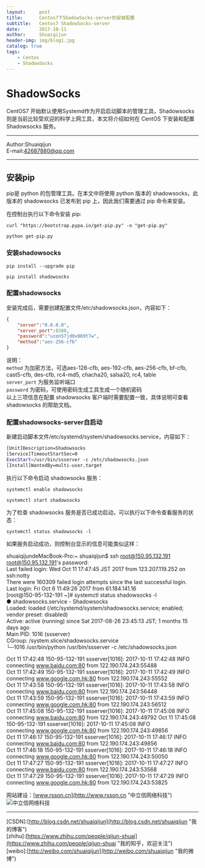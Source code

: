 ```yaml
---
layout:     post
title:      Centos7下ShadowSocks-server的安装配置
subtitle:   Centos7 ShadowSocks-server
date:       2017-10-11
author:     Shuaiqijun
header-img: img/blog1.jpg
catalog: true
tags:
    - Centos
    - ShadowSocks
---
```

ShadowSocks
===========================
CentOS7 开始默认使用Systemd作为开启启动脚本的管理工具，Shadowsocks则是当前比较受欢迎的科学上网工具，本文将介绍如何在 CentOS 下安装和配置 Shadowsocks 服务。  
******  
Author:Shuaiqijun  
E-mail:42687880@qq.com  
******  
## 安装pip
pip是 python 的包管理工具。在本文中将使用 python 版本的 shadowsocks，此版本的 shadowsocks 已发布到 pip 上，因此我们需要通过 pip 命令来安装。  

在控制台执行以下命令安装 pip:  
```
curl "https://bootstrap.pypa.io/get-pip.py" -o "get-pip.py"
```

```
python get-pip.py
```     
### 安装shadowsocks
```
pip install --upgrade pip
```

``` 
pip install shadowsocks
```  
### 配置shadowsocks
安装完成后，需要创建配置文件/etc/shadowsocks.json，内容如下：  
```json
{ 
	"server":"0.0.0.0", 
	"server_port":8388, 
	"password":"uzon57jd0v869t7w", 
	"method":"aes-256-cfb"
}
```  
说明：  
	`method` 为加密方法，可选aes-128-cfb, aes-192-cfb, aes-256-cfb, bf-cfb, cast5-cfb, des-cfb, rc4-md5, chacha20, salsa20, rc4, table  
	`server_port` 为服务监听端口  
	`password` 为密码，可使用密码生成工具生成一个随机密码  
	以上三项信息在配置 shadowsocks 客户端时需要配置一致，具体说明可查看 shadowsocks 的帮助文档。
### 配置shadowsocks-server自启动
新建启动脚本文件/etc/systemd/system/shadowsocks.service，内容如下：  
```bash
[Unit]Description=Shadowsocks  
[Service]TimeoutStartSec=0  
ExecStart=/usr/bin/ssserver -c /etc/shadowsocks.json  
[Install]WantedBy=multi-user.target
```   
执行以下命令启动 shadowsocks 服务：
```  
systemctl enable shadowsocks
```

```
systemctl start shadowsocks 
``` 
为了检查 shadowsocks 服务是否已成功启动，可以执行以下命令查看服务的状态：
```  
systemctl status shadowsocks -l 
``` 
如果服务启动成功，则控制台显示的信息可能类似这样：  

shuaiqijundeMacBook-Pro:~ shuaiqijun$ ssh root@150.95.132.191  
root@150.95.132.191's password:   
Last failed login: Wed Oct 11 17:47:45 JST 2017 from 123.207.119.252 on ssh:notty  
There were 160309 failed login attempts since the last successful login.  
Last login: Fri Oct  6 11:49:26 2017 from 61.184.141.16  
[root@150-95-132-191 ~]# systemctl status shadowsocks -l  
● shadowsocks.service - Shadowsocks  
   Loaded: loaded (/etc/systemd/system/shadowsocks.service; enabled; vendor preset: disabled)  
   Active: active (running) since Sat 2017-08-26 23:45:13 JST; 1 months 15 days ago  
 Main PID: 1016 (ssserver)  
   CGroup: /system.slice/shadowsocks.service  
           └─1016 /usr/bin/python /usr/bin/ssserver -c /etc/shadowsocks.json  

Oct 11 17:42:48 150-95-132-191 ssserver[1016]: 2017-10-11 17:42:48 INFO       
connecting www.baidu.com:80 from 122.190.174.243:55488  
Oct 11 17:42:49 150-95-132-191 ssserver[1016]: 2017-10-11 17:42:49 INFO       
connecting www.google.com.hk:80 from 122.190.174.243:55552  
Oct 11 17:43:58 150-95-132-191 ssserver[1016]: 2017-10-11 17:43:58 INFO       
connecting www.baidu.com:80 from 122.190.174.243:56448  
Oct 11 17:43:59 150-95-132-191 ssserver[1016]: 2017-10-11 17:43:59 INFO       
connecting www.google.com.hk:80 from 122.190.174.243:56512  
Oct 11 17:45:08 150-95-132-191 ssserver[1016]: 2017-10-11 17:45:08 INFO       
connecting www.baidu.com:80 from 122.190.174.243:49792
Oct 11 17:45:08 150-95-132-191 ssserver[1016]: 2017-10-11 17:45:08 INFO       
connecting www.google.com.hk:80 from 122.190.174.243:49856  
Oct 11 17:46:17 150-95-132-191 ssserver[1016]: 2017-10-11 17:46:17 INFO       
connecting www.baidu.com:80 from 122.190.174.243:49856  
Oct 11 17:46:18 150-95-132-191 ssserver[1016]: 2017-10-11 17:46:18 INFO       
connecting www.google.com.hk:80 from 122.190.174.243:50050  
Oct 11 17:47:27 150-95-132-191 ssserver[1016]: 2017-10-11 17:47:27 INFO      
connecting www.baidu.com:80 from 122.190.174.243:53568  
Oct 11 17:47:29 150-95-132-191 ssserver[1016]: 2017-10-11 17:47:29 INFO       
connecting www.google.com.hk:80 from 122.190.174.243:53825   



网站建设：[www.rsson.cn](http://www.rsson.cn "中立信网络科技")  
![中立信网络科技][rsson-logo]  

--------------------------------
[CSDN]:[http://blog.csdn.net/shuaiqijun](http://blog.csdn.net/shuaiqijun "我的博客")  
[zhihu]:[https://www.zhihu.com/people/qijun-shuai](https://www.zhihu.com/people/qijun-shuai "我的知乎，欢迎关注")  
[weibo]:[http://weibo.com/shuaiqijun](http://weibo.com/shuaiqijun "我的微博")  
 

[rsson-logo]:http://www.rsson.cn/Templates/duomi/images/logo-1.png "中立信logo"
[baidu-logo]:http://www.baidu.com/img/bdlogo.gif "百度logo"  
[weibo-logo]:/img/weibo.png "点击图片进入我的微博"  
[csdn-logo]:/img/csdn.png "我的CSDN博客"  
[foryou]:https://github.com/shuaiqijun/ImageCache/raw/master/Logo/foryou.gif 
